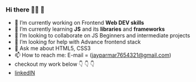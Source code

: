 ### Hi there :technologist:	 👋

- 🔭 I’m currently working on Frontend **Web DEV skills**
- 🌱 I’m currently learning **JS** and its **libraries** and **frameworks**
- 👯 I’m looking to collaborate on JS Beginners and intermediate projects
- 🤔 I’m looking for help with Advance frontend stack
- 💬 Ask me about HTML5, CSS3
- 📫 How to reach me: E-mail = (jayparmar7654321@gmail.com)
- checkout my work below :point_down: :point_down: :point_down:
- [linkedIN](https://www.linkedin.com/in/jay-parmar-3755501a1/)

